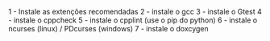 1 - Instale as extenções recomendadas
2 - instale o gcc
3 - instale o Gtest
4 - instale o cppcheck
5 - instale o cpplint (use o pip do python)
6 - instale o ncurses (linux) / PDcurses (windows)
7 - instale o doxcygen
